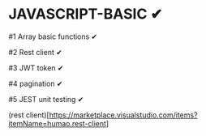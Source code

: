 # JAVASCRIPT-BASIC                  ✔

#1 Array basic functions            ✔

#2 Rest client                      ✔

#3 JWT token                        ✔

#4 pagination                       ✔

#5  JEST unit testing                ✔

(rest client)[https://marketplace.visualstudio.com/items?itemName=humao.rest-client]